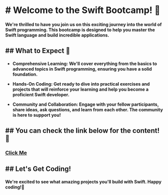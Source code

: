 <h1> # Welcome to the Swift Bootcamp! 🚀 </h1>

<h4>
 We're thrilled to have you join us on this exciting journey into the world of Swift programming. This bootcamp is designed to help you master the Swift language and build incredible applications.
</h4>

<h2>
  ## What to Expect 🤔
</h2>

<h4>

- **Comprehensive Learning:** We'll cover everything from the basics to advanced topics in Swift programming, ensuring you have a solid foundation.

- **Hands-On Coding:** Get ready to dive into practical exercises and projects that will reinforce your learning and help you become a proficient Swift developer.

- **Community and Collaboration:** Engage with your fellow participants, share ideas, ask questions, and learn from each other. The community is here to support you!
</h4>

<h2>
  ## You can check the link below for the content!🔗
</h2>

<h3>
 <a href="https://docs.google.com/presentation/d/11xZOpp-TZzFns2ByBaLO2lNdIbDfOsAxfsAW2oaMOgQ/edit#slide=id.g289a32d1c5b_0_53">Click Me</a>
</h3>

<h2>
 ## Let's Get Coding!
</h2>
<h4>
 We're excited to see what amazing projects you'll build with Swift. Happy coding!🤩
</h4>












